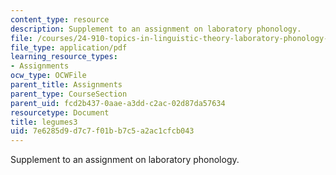 ```yaml
---
content_type: resource
description: Supplement to an assignment on laboratory phonology.
file: /courses/24-910-topics-in-linguistic-theory-laboratory-phonology-spring-2007/7e6285d9d7c7f01bb7c5a2ac1cfcb043_legumes3.pdf
file_type: application/pdf
learning_resource_types:
- Assignments
ocw_type: OCWFile
parent_title: Assignments
parent_type: CourseSection
parent_uid: fcd2b437-0aae-a3dd-c2ac-02d87da57634
resourcetype: Document
title: legumes3
uid: 7e6285d9-d7c7-f01b-b7c5-a2ac1cfcb043
---
```

Supplement to an assignment on laboratory phonology.